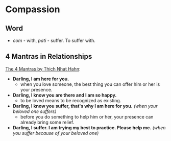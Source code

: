 # Compassion

## Word

* *com* - with, *pati* - suffer. To suffer with.



## 4 Mantras in Relationships

[The 4 Mantras by Thich Nhat Hahn](http://www.youtube.com/watch?v=UEUxFNkISnU):

* **Darling, I am here for you.**
    * when you love someone, the best thing you can offer him or her is your presence.
* **Darling, I know you are there and I am so happy.**
    * to be loved means to be recognized as existing.
* **Darling, I know you suffer, that's why I am here for you.** *(when your beloved one suffers)*
    * before you do something to help him or her, your presence can already bring some relief.
* **Darling, I suffer. I am trying my best to practice. Please help me.** *(when you suffer because of your beloved one)*
